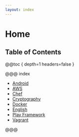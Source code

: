 ```yaml
---
layout: index
---
```

# Home

## Table of Contents

@@toc { depth=1 headers=false }

@@@ index
 
* [Android](android/index.md)
* [AWS](aws/index.md)
* [Chef](chef/index.md)
* [Cryptography](crypto/index.md)
* [Docker](docker/index.md)
* [English](english/index.md)
* [Play Framework](play/index.md)
* [Vagrant](vagrant/index.md)

@@@
